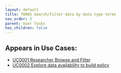 ```yaml
---
layout: default
title: T0005 Search/filter data by data type terms
nav_order: 3
parent: User Tasks
has_children: false
---
```


## Appears in Use Cases:

-   [UC0001 Researcher Browse and Filter](../use-cases/uc0001-researcher-browse-and-filter.md)
-   [UC0002 Explore data availability to build policy](../use-cases/uc0002-explore-data-availability-to-build-policy.md)
